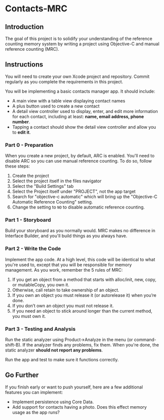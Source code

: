 # Contacts-MRC

## Introduction

The goal of this project is to solidify your understanding of the reference counting memory system by writing a project using Objective-C and manual reference counting (MRC).

## Instructions

You will need to create your own Xcode project and repository. Commit regularly as you complete the requirements in this project.

You will be implementing a basic contacts manager app. It should include:

- A main view with a table view displaying contact names
- A plus button used to create a new contact
- A detail view controller used to display, enter, and edit more information for each contact, including at least: **name, email address, phone number**.
- Tapping a contact should show the detail view controller and allow you to **edit it**.

### Part 0 - Preparation

When you create a new project, by default, ARC is enabled. You'll need to disable ARC so you can use manual reference counting. To do so, follow these steps:

1. Create the project
2. Select the project itself in the files navigator
3. Select the "Build Settings" tab
4. Select the Project itself under "PROJECT", not the app target
5. Search for "objective-c automatic" which will bring up the "Objective-C Automatic Reference Counting" setting.
6. Change the setting to `NO` to disable automatic reference counting.

### Part 1 - Storyboard

Build your storyboard as you normally would. MRC makes no difference in Interface Builder, and you'll build things as you always have.

### Part 2 - Write the Code

Implement the app code. At a high level, this code will be identical to what you're used to, except that you will be responsible for memory management. As you work, remember the 5 rules of MRC:

1. If you get an object from a method that starts with alloc/init, new, copy, or mutableCopy, you own it.
2. Otherwise, call retain to take ownership of an object.
3. If you own an object you must release it (or autorelease it) when you’re done.
4. If you don’t own an object you must not release it.
5. If you need an object to stick around longer than the current method, you must own it.

### Part 3 - Testing and Analysis

Run the static analyzer using Product->Analyze in the menu (or command-shift-B). If the analyzer finds any problems, fix them. When you're done, the static analyzer **should not report any problems**.

Run the app and test to make sure it functions correctly.

## Go Further

If you finish early or want to push yourself, here are a few additional features you can implement:

- Implement persistence using Core Data.
- Add support for contacts having a photo. Does this effect memory usage as the app runs?
